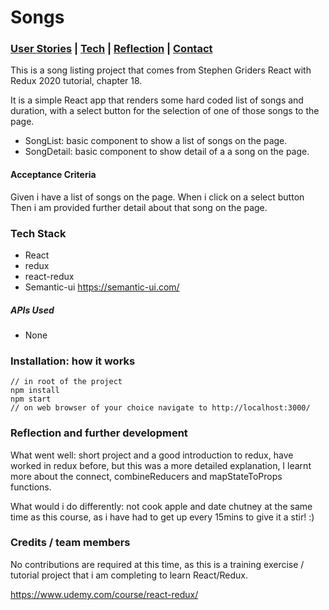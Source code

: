# Songs

### [User Stories](#user_story) | [Tech](#tech) | [Reflection](#reflection) | [Contact](#contact)

This is a song listing project that comes from Stephen Griders React with Redux 2020 tutorial, chapter 18.

It is a simple React app that renders some hard coded list of songs and duration, with a select button for the selection of one of those songs to the page.

- SongList: basic component to show a list of songs on the page.
- SongDetail: basic component to show detail of a a song on the page.

#### Acceptance Criteria

Given i have a list of songs on the page.
When i click on a select button
Then i am provided further detail about that song on the page.

### <a name="Tech">Tech Stack</a>

* React
* redux
* react-redux
* Semantic-ui https://semantic-ui.com/

##### APIs Used

* None

### <a name="installation">Installation: how it works</a>

```
// in root of the project
npm install
npm start
// on web browser of your choice navigate to http://localhost:3000/
```

### <a name="reflection">Reflection and further development</a>

What went well: short project and a good introduction to redux, have worked in redux before, but this was a more detailed explanation, I learnt more about the connect, combineReducers and mapStateToProps functions.

What would i do differently: not cook apple and date chutney at the same time as this course, as i have had to get up every 15mins to give it a stir! :)

### Credits / team members

No contributions are required at this time, as this is a training exercise / tutorial project that i am completing to learn React/Redux.

https://www.udemy.com/course/react-redux/